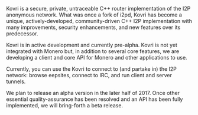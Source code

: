 Kovri is a secure, private, untraceable C++ router implementation of the I2P anonymous network. What was once a fork of i2pd, Kovri has become a unique, actively-developed, community-driven C++ I2P implementation with many improvements, security enhancements, and new features over its predecessor.

Kovri is in active development and currently pre-alpha. Kovri is not yet integrated with Monero but, in addition to several core features, we are developing a client and core API for Monero and other applications to use.

Currently, you can use the Kovri to connect to (and partake in) the I2P network: browse eepsites, connect to IRC, and run client and server tunnels.

We plan to release an alpha version in the later half of 2017. Once other essential quality-assurance has been resolved and an API has been fully implemented, we will bring-forth a beta release.
